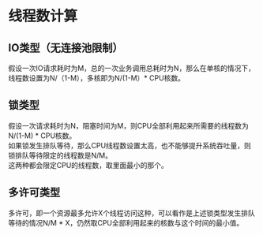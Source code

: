 # 线程数计算
## IO类型（无连接池限制）
假设一次IO请求耗时为M，总的一次业务调用总耗时为N，那么在单核的情况下，线程数设置为N/（1-M），多核即为N/(1-M）* CPU核数。  
## 锁类型
假设一次请求耗时为N，阻塞时间为M，则CPU全部利用起来所需要的线程数为N/(1-M) * CPU核数。    
如果锁发生排队等待，那么CPU线程数设置太高，也不能够提升系统吞吐量，则锁排队等待限定的线程数是N/M。  
这两种都会限定CPU的线程数，取里面最小的那个。
## 多许可类型
多许可，即一个资源最多允许X个线程访问这种，可以看作是上述锁类型发生排队等待的情况N/M * X，仍然取CPU全部利用起来的核数与这个时间的最小值。